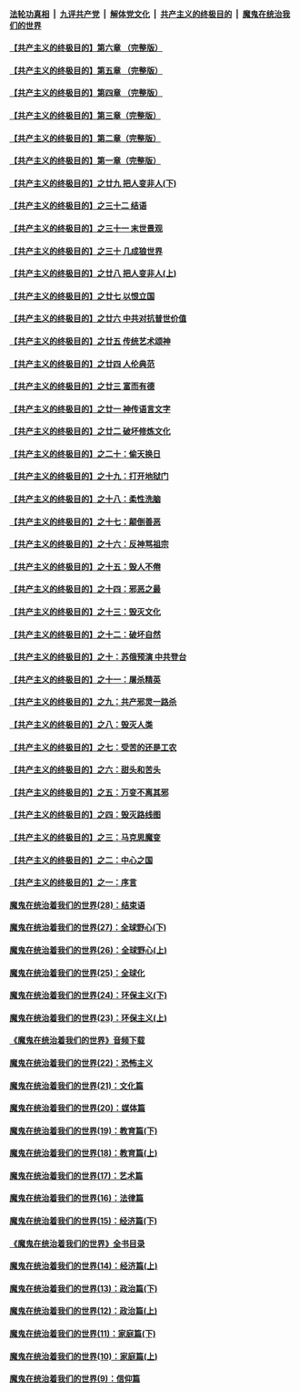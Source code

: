 ####  [法轮功真相](../../../../basic/blob/master/README.md?t=11262001) &nbsp;|&nbsp; [九评共产党](../../../../9ping.md/blob/master/README.md?t=11262001) &nbsp;|&nbsp; [解体党文化](../../../../jtdwh.md/blob/master/README.md?t=11262001)  &nbsp;|&nbsp; [共产主义的终极目的](../../../../gczydzjmd.md/blob/master/README.md?t=11262001) &nbsp;|&nbsp; [魔鬼在统治我们的世界](../../../../mgztzwmdsj.md/blob/master/README.md?t=11262001) 

#### [【共产主义的终极目的】第六章 （完整版）](../pages/nsc422/n11428913.md?t=11262001) 

#### [【共产主义的终极目的】第五章 （完整版）](../pages/nsc422/n11428912.md?t=11262001) 

#### [【共产主义的终极目的】第四章 （完整版）](../pages/nsc422/n11428907.md?t=11262001) 

#### [【共产主义的终极目的】第三章（完整版）](../pages/nsc422/n11428848.md?t=11262001) 

#### [【共产主义的终极目的】第二章（完整版）](../pages/nsc422/n11428831.md?t=11262001) 

#### [【共产主义的终极目的】第一章（完整版）](../pages/nsc422/n11417651.md?t=11262001) 

#### [【共产主义的终极目的】之廿九 把人变非人(下)](../pages/nsc422/n11344140.md?t=11262001) 

#### [【共产主义的终极目的】之三十二 结语](../pages/nsc422/n11360535.md?t=11262001) 

#### [【共产主义的终极目的】之三十一 末世景观](../pages/nsc422/n11351129.md?t=11262001) 

#### [【共产主义的终极目的】之三十 几成狼世界](../pages/nsc422/n11348280.md?t=11262001) 

#### [【共产主义的终极目的】之廿八 把人变非人(上)](../pages/nsc422/n11340492.md?t=11262001) 

#### [【共产主义的终极目的】之廿七 以恨立国](../pages/nsc422/n11336944.md?t=11262001) 

#### [【共产主义的终极目的】之廿六 中共对抗普世价值](../pages/nsc422/n11324785.md?t=11262001) 

#### [【共产主义的终极目的】之廿五 传统艺术颂神](../pages/nsc422/n11296396.md?t=11262001) 

#### [【共产主义的终极目的】之廿四 人伦典范](../pages/nsc422/n11296397.md?t=11262001) 

#### [【共产主义的终极目的】之廿三 富而有德](../pages/nsc422/n11283598.md?t=11262001) 

#### [【共产主义的终极目的】之廿一 神传语言文字](../pages/nsc422/n11263265.md?t=11262001) 

#### [【共产主义的终极目的】之廿二 破坏修炼文化](../pages/nsc422/n11245728.md?t=11262001) 

#### [【共产主义的终极目的】之二十：偷天换日](../pages/nsc422/n11238846.md?t=11262001) 

#### [【共产主义的终极目的】之十九：打开地狱门](../pages/nsc422/n11206376.md?t=11262001) 

#### [【共产主义的终极目的】之十八：柔性洗脑](../pages/nsc422/n11199994.md?t=11262001) 

#### [【共产主义的终极目的】之十七：颠倒善恶](../pages/nsc422/n11179782.md?t=11262001) 

#### [【共产主义的终极目的】之十六：反神骂祖宗](../pages/nsc422/n11166798.md?t=11262001) 

#### [【共产主义的终极目的】之十五：毁人不倦](../pages/nsc422/n11166792.md?t=11262001) 

#### [【共产主义的终极目的】之十四：邪恶之最](../pages/nsc422/n11150249.md?t=11262001) 

#### [【共产主义的终极目的】之十三：毁灭文化](../pages/nsc422/n11135227.md?t=11262001) 

#### [【共产主义的终极目的】之十二：破坏自然](../pages/nsc422/n11135214.md?t=11262001) 

#### [【共产主义的终极目的】之十：苏俄预演 中共登台](../pages/nsc422/n11118424.md?t=11262001) 

#### [【共产主义的终极目的】之十一：屠杀精英](../pages/nsc422/n11118442.md?t=11262001) 

#### [【共产主义的终极目的】之九：共产邪灵一路杀](../pages/nsc422/n11114139.md?t=11262001) 

#### [【共产主义的终极目的】之八：毁灭人类](../pages/nsc422/n11108503.md?t=11262001) 

#### [【共产主义的终极目的】之七：受苦的还是工农](../pages/nsc422/n11101809.md?t=11262001) 

#### [【共产主义的终极目的】之六：甜头和苦头](../pages/nsc422/n11096971.md?t=11262001) 

#### [【共产主义的终极目的】之五：万变不离其邪](../pages/nsc422/n11091285.md?t=11262001) 

#### [【共产主义的终极目的】之四：毁灭路线图](../pages/nsc422/n11086284.md?t=11262001) 

#### [【共产主义的终极目的】之三：马克思魔变](../pages/nsc422/n11061941.md?t=11262001) 

#### [【共产主义的终极目的】之二：中心之国](../pages/nsc422/n11047728.md?t=11262001) 

#### [【共产主义的终极目的】之一：序言](../pages/nsc422/n11086077.md?t=11262001) 

#### [魔鬼在统治着我们的世界(28)：结束语](../pages/nsc422/n10936246.md?t=11262001) 

#### [魔鬼在统治着我们的世界(27)：全球野心(下)](../pages/nsc422/n10928319.md?t=11262001) 

#### [魔鬼在统治着我们的世界(26)：全球野心(上)](../pages/nsc422/n10900318.md?t=11262001) 

#### [魔鬼在统治着我们的世界(25)：全球化](../pages/nsc422/n10788205.md?t=11262001) 

#### [魔鬼在统治着我们的世界(24)：环保主义(下)](../pages/nsc422/n10695307.md?t=11262001) 

#### [魔鬼在统治着我们的世界(23)：环保主义(上)](../pages/nsc422/n10688613.md?t=11262001) 

#### [《魔鬼在统治着我们的世界》音频下载](../pages/nsc422/n10635553.md?t=11262001) 

#### [魔鬼在统治着我们的世界(22)：恐怖主义](../pages/nsc422/n10614727.md?t=11262001) 

#### [魔鬼在统治着我们的世界(21)：文化篇](../pages/nsc422/n10597706.md?t=11262001) 

#### [魔鬼在统治着我们的世界(20)：媒体篇](../pages/nsc422/n10586579.md?t=11262001) 

#### [魔鬼在统治着我们的世界(19)：教育篇(下)](../pages/nsc422/n10564808.md?t=11262001) 

#### [魔鬼在统治着我们的世界(18)：教育篇(上)](../pages/nsc422/n10526970.md?t=11262001) 

#### [魔鬼在统治着我们的世界(17)：艺术篇](../pages/nsc422/n10499093.md?t=11262001) 

#### [魔鬼在统治着我们的世界(16)：法律篇](../pages/nsc422/n10485969.md?t=11262001) 

#### [魔鬼在统治着我们的世界(15)：经济篇(下)](../pages/nsc422/n10469975.md?t=11262001) 

#### [《魔鬼在统治着我们的世界》全书目录](../pages/nsc422/n10464261.md?t=11262001) 

#### [魔鬼在统治着我们的世界(14)：经济篇(上)](../pages/nsc422/n10457370.md?t=11262001) 

#### [魔鬼在统治着我们的世界(13)：政治篇(下)](../pages/nsc422/n10448270.md?t=11262001) 

#### [魔鬼在统治着我们的世界(12)：政治篇(上)](../pages/nsc422/n10444576.md?t=11262001) 

#### [魔鬼在统治着我们的世界(11)：家庭篇(下)](../pages/nsc422/n10440961.md?t=11262001) 

#### [魔鬼在统治着我们的世界(10)：家庭篇(上)](../pages/nsc422/n10435448.md?t=11262001) 

#### [魔鬼在统治着我们的世界(9)：信仰篇](../pages/nsc422/n10432159.md?t=11262001) 

